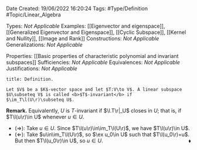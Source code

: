 <div class="topSpace"></div>

Date Created: 19/06/2022 16:20:24
Tags: #Type/Definition #Topic/Linear_Algebra

Types: <i>Not Applicable</i>
Examples: [[Eigenvector and eigenspace]], [[Generalized Eigenvector and Eigenspace]], [[Cyclic Subspace]], [[Kernel and Nullity]], [[Image and Rank]]
Constructions: <i>Not Applicable</i>
Generalizations: <i>Not Applicable</i>

Properties: [[Basic properties of characteristic polynomial and invariant subspaces]]
Sufficiencies: <i>Not Applicable</i>
Equivalences: <i>Not Applicable</i>
Justifications: <i>Not Applicable</i>

``` ad-Definition
title: Definition.

Let $V$ be a $K$-vector space and let $T:V\to V$. A linear subspace $U\subseteq V$ is called <b>$T$-invariant</b> if $\im_T\l(U\r)\subseteq U$.

```

<b>Remark.</b> Equivalently, $U$ is $T$-invariant if $\l.T\r|_U$ closes in $U$; that is, if $T\l(u\r)\in U$ whenever $u\in U$.
* ($\Rightarrow$): Take $u\in U$. Since $T\l(u\r)\in\im_T\l(U\r)$, we have $T\l(u\r)\in U$.
* ($\Leftarrow$): Take $u\in\im_T\l(U\r)$, so $\ex u_0\in U$ such that $T\l(u_0\r)=u$. But then $T\l(u_0\r)\in U$, so $u\in U$.<span style="float:right;">$\blacklozenge$</span>
